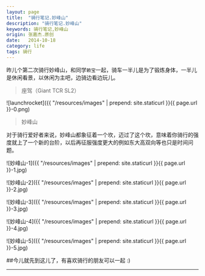 ```yaml
---
layout: page
title:  "骑行笔记.妙峰山"
description: "骑行笔记.妙峰山"
keywords: 骑行笔记,妙峰山
origin: 张嘉杰.原创
date:   2014-10-18
category: life
tags: 骑行
---
```

昨儿个第二次骑行妙峰山，和同学`赖宝`一起，骑车一半儿是为了锻炼身体，一半儿是休闲看景，以休闲为主吧，边骑边看边玩儿。
<!--more-->

> 座驾（Giant TCR SL2）

![launchrocket]({{ "/resources/images" | prepend: site.staticurl }}{{ page.url }}-0.png)

> 妙峰山

对于骑行爱好者来说，妙峰山都象征着一个坎，迈过了这个坎，意味着你骑行的强度就上了一个新的台阶，以后再征服强度更大的例如东大高双向等也只是时间问题。  

![妙峰山-1]({{ "/resources/images" | prepend: site.staticurl }}{{ page.url }}-1.jpg)  

![妙峰山-2]({{ "/resources/images" | prepend: site.staticurl }}{{ page.url }}-2.jpg)  

![妙峰山-3]({{ "/resources/images" | prepend: site.staticurl }}{{ page.url }}-3.jpg)  

![妙峰山-4]({{ "/resources/images" | prepend: site.staticurl }}{{ page.url }}-4.jpg)  

![妙峰山-5]({{ "/resources/images" | prepend: site.staticurl }}{{ page.url }}-5.jpg)  


##今儿就先到这儿了，有喜欢骑行的朋友可以一起 :)

---------------------------------------